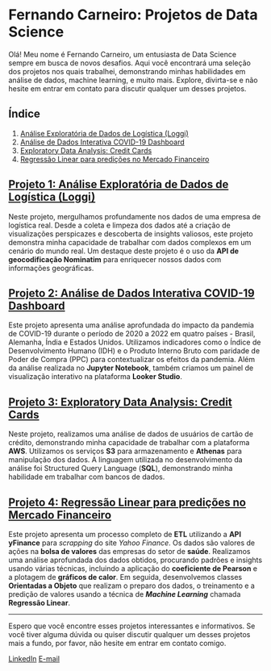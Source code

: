 
# Fernando Carneiro: Projetos de Data Science

Olá! Meu nome é Fernando Carneiro, um entusiasta de Data Science sempre em busca de novos desafios. Aqui você encontrará uma seleção dos projetos nos quais trabalhei, demonstrando minhas habilidades em análise de dados, machine learning, e muito mais. Explore, divirta-se e não hesite em entrar em contato para discutir qualquer um desses projetos.

## Índice

1. [Análise Exploratória de Dados de Logística (Loggi)](#projeto-1-análise-exploratória-de-dados-de-logística-loggi)
2. [Análise de Dados Interativa COVID-19 Dashboard](#projeto-2-análise-de-dados-interativa-covid-19-dashboard)
3. [Exploratory Data Analysis: Credit Cards](#projeto-3-exploratory-data-analysis-credit-cards)
4. [Regressão Linear para predições no Mercado Financeiro](#projeto-4-regressão-linear-para-predições-no-mercado-financeiro)

## [Projeto 1: Análise Exploratória de Dados de Logística (Loggi)](Projetos/Analise_Exploratoria_de_Dados_de_Logistica_(Loggi).ipynb)

Neste projeto, mergulhamos profundamente nos dados de uma empresa de logística real. Desde a coleta e limpeza dos dados até a criação de visualizações perspicazes e descoberta de insights valiosos, este projeto demonstra minha capacidade de trabalhar com dados complexos em um cenário do mundo real. Um destaque deste projeto é o uso da **API de geocodificação Nominatim** para enriquecer nossos dados com informações geográficas.

## [Projeto 2: Análise de Dados Interativa COVID-19 Dashboard](Projetos/Análise_de_Dados_Interativa_COVID_19_Dashboard.ipynb)

Este projeto apresenta uma análise aprofundada do impacto da pandemia de COVID-19 durante o período de 2020 a 2022 em quatro países - Brasil, Alemanha, Índia e Estados Unidos. Utilizamos indicadores como o Índice de Desenvolvimento Humano (IDH) e o Produto Interno Bruto com paridade de Poder de Compra (PPC) para contextualizar os efeitos da pandemia. Além da análise realizada no **Jupyter Notebook**, também criamos um painel de visualização interativo na plataforma **Looker Studio**.

## [Projeto 3: Exploratory Data Analysis: Credit Cards](Projetos/EDA_of_credit_card.ipynb)

Neste projeto, realizamos uma análise de dados de usuários de cartão de crédito, demonstrando minha capacidade de trabalhar com a plataforma **AWS**. Utilizamos os serviços **S3** para armazenamento e **Athenas** para manipulação dos dados. A linguagem utilizada no desenvolvimento da análise foi Structured Query Language (**SQL**), demonstrando minha habilidade em trabalhar com bancos de dados.

## [Projeto 4: Regressão Linear para predições no Mercado Financeiro](Projetos/Projeto_de_Parceria.ipynb)

Este projeto apresenta um processo completo de **ETL** utilizando a **API yFinance** para *scrapping* do site *Yahoo Finance*. Os dados são valores de ações na **bolsa de valores** das empresas do setor de **saúde**. Realizamos uma análise aprofundada dos dados obtidos, procurando padrões e insights usando várias técnicas, incluindo a aplicação do **coeficiente de Pearson** e a plotagem de **gráficos de calor**. Em seguida, desenvolvemos classes **Orientadas a Objeto** que realizam o preparo dos dados, o treinamento e a predição de valores usando a técnica de ***Machine Learning*** chamada **Regressão Linear**.

---

Espero que você encontre esses projetos interessantes e informativos. Se você tiver alguma dúvida ou quiser discutir qualquer um desses projetos mais a fundo, por favor, não hesite em entrar em contato comigo.

[LinkedIn](https://www.linkedin.com/in/fernandohcarneiro/)
[E-mail](carneiro.fernando@icloud.com)
